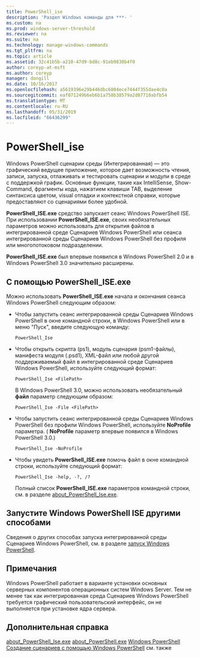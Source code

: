 ```yaml
---
title: PowerShell_ise
description: 'Раздел Windows команды для ***- '
ms.custom: na
ms.prod: windows-server-threshold
ms.reviewer: na
ms.suite: na
ms.technology: manage-windows-commands
ms.tgt_pltfrm: na
ms.topic: article
ms.assetid: 32c41b5b-a210-47d9-bd8c-91eb9830b4f0
author: coreyp-at-msft
ms.author: coreyp
manager: dongill
ms.date: 10/16/2017
ms.openlocfilehash: a5619396e29b446dbc6804ece7444f355dae4c0a
ms.sourcegitcommit: eaf071249b6eb6b1a758b38579a2d87710abfb54
ms.translationtype: MT
ms.contentlocale: ru-RU
ms.lasthandoff: 05/31/2019
ms.locfileid: "66436299"
---
```

# <a name="powershellise"></a>PowerShell_ise



Windows PowerShell сценарии среды (Интегрированная) — это графический ведущее приложение, которое дает возможность чтения, записи, запуска, отлаживать и тестировать сценарии и модули в среде с поддержкой график. Основные функции, такие как IntelliSense, Show-Command, фрагменты кода, нажатием клавиши TAB, выделение синтаксиса цветом, visual отладки и контекстной справки, которые предоставляют со сценариями более удобной.

**PowerShell_ISE.exe** средство запускает сеанс Windows PowerShell ISE. При использовании **PowerShell_ISE.exe**, своих необязательных параметров можно использовать для открытия файлов в интегрированной среде Сценариев Windows PowerShell или сеанса интегрированной среды Сценариев Windows PowerShell без профиля или многопотоковом подразделении.

**PowerShell_ISE.exe** был впервые появился в Windows PowerShell 2.0 и в Windows PowerShell 3.0 значительно расширены.

## <a name="using-powershelliseexe"></a>С помощью PowerShell_ISE.exe

Можно использовать **PowerShell_ISE.exe** начала и окончания сеанса Windows PowerShell следующим образом:
- Чтобы запустить сеанс интегрированной среды Сценариев Windows PowerShell в окне командной строки, в Windows PowerShell или в меню "Пуск", введите следующую команду:  
  ```
  PowerShell_Ise
  ```  
- Чтобы открыть скрипта (ps1), модуль сценария (psm1-файлы), манифеста модуля (.psd1), XML-файл или любой другой поддерживаемый файл в интегрированной среде Сценариев Windows PowerShell, используйте следующий формат:  
  ```
  PowerShell_Ise <FilePath>
  ```  
  В Windows PowerShell 3.0, можно использовать необязательный **файл** параметр следующим образом:  
  ```
  PowerShell_Ise -File <FilePath>
  ```  
- Чтобы запустить сеанс интегрированной среды Сценариев Windows PowerShell без профили Windows PowerShell, используйте **NoProfile** параметра. ( **NoProfile** параметр впервые появился в Windows PowerShell 3.0.)  
  ```
  PowerShell_Ise -NoProfile
  ```  
- Чтобы увидеть **PowerShell_ISE.exe** помочь файл в окне командной строки, используйте следующий формат:  
  ```
  PowerShell_Ise -help, -?, /?
  ```  
  Полный список **PowerShell_ISE.exe** параметров командной строки, см. в разделе [about_PowerShell_Ise.exe](https://go.microsoft.com/fwlink/?LinkId=256512).

## <a name="start-windows-powershell-ise-in-other-ways"></a>Запустите Windows PowerShell ISE другими способами

Сведения о других способах запуска интегрированной среды Сценариев Windows PowerShell, см. в разделе [запуск Windows PowerShell](https://go.microsoft.com/fwlink/?LinkID=135259).

## <a name="remarks"></a>Примечания

Windows PowerShell работает в варианте установки основных серверных компонентов операционных систем Windows Server. Тем не менее так как интегрированная среда Сценариев Windows PowerShell требуется графический пользовательский интерфейс, он не выполняется при установке ядра сервера.

## <a name="additional-references"></a>Дополнительная справка

[about_PowerShell_Ise.exe](https://go.microsoft.com/fwlink/?LinkId=256512)
[about_PowerShell.exe](https://go.microsoft.com/fwlink/?LinkID=113439)
[Windows PowerShell](https://go.microsoft.com/fwlink/?LinkID=107116)
[Создание сценариев с помощью Windows PowerShell](https://technet.microsoft.com/scriptcenter/dd742419) см. также